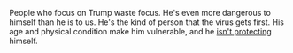 People who focus on Trump waste focus. He's even more dangerous to himself than he is to us. He's the kind of person that the virus gets first. His age and physical condition make him vulnerable, and he <a href="https://www.buzzfeednews.com/article/davidmack/coronavirus-trump-handshake-touch">isn't protecting</a> himself.
